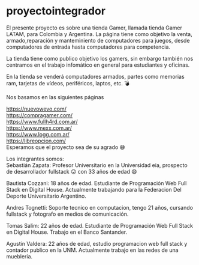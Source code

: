 # proyectointegrador
El presente proyecto es sobre una tienda Gamer, llamada tienda Gamer LATAM, para Colombia y Argentina. La página tiene como objetivo la venta, armado,reparación y manteminiento de computadores para juegos, desde computadores de entrada hasta computadores para competencia. <br>

La tienda tiene como publico objetivo los gamers, sin embargo también nos centramos en el trabajo infomático en general para estudiantes y oficinas. <br>

En la tienda se venderá computadores armados, partes como memorias ram, tarjetas de vídeos, periféricos, laptos, etc. :bomb:


Nos basamos en las siguientes páginas

https://nuevowevo.com/ <br>
https://compragamer.com/ <br>
https://www.fullh4rd.com.ar/ <br>
https://www.mexx.com.ar/ <br>
https://www.logg.com.ar/ <br>
https://libreopcion.com/<br>
Esperamos que el proyecto sea de su agrado :sweat_smile: <br>

Los integrantes somos:<br>
Sebastián Zapata: Profesor Universitario en la Universidad eia, prospecto de desarrollador fullstack :stuck_out_tongue_winking_eye: con 33 años de edad :smile:

Bautista Cozzani: 18 años de edad. Estudiante de Programación Web Full Stack en Digital House. Actualmente trabajando para la Federacion Del Deporte Universitario Argentino.

Andres Tognetti: Soporte tecnico en computacion, tengo 21 años, cursando fullstack y fotografo en medios de comunicación.

Tomas Salim: 22 años de edad. Estudiante de Programación Web Full Stack en Digital House. Trabajo en el Banco Santander.

Agustin Valdera: 22 años de edad, estudio programacion web full stack y contador publico en la UNM. Actualmente trabajo en las redes de una muebleria.
